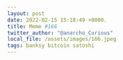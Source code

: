 ```yaml
---
layout: post
date: 2022-02-15 15:18:49 +0000.
title: Meme #166
twitter_author: "@anarcho_Curious"
local_file: /assets/images/166.jpeg
tags: banksy bitcoin satoshi
---
```

